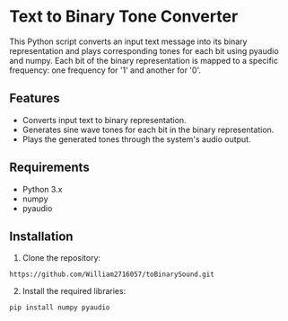 # Text to Binary Tone Converter
This Python script converts an input text message into its binary representation and plays corresponding tones for each bit using pyaudio and numpy. Each bit of the binary representation is mapped to a specific frequency: one frequency for '1' and another for '0'.

## Features
- Converts input text to binary representation.
- Generates sine wave tones for each bit in the binary representation.
- Plays the generated tones through the system's audio output.

## Requirements
- Python 3.x
- numpy
- pyaudio

## Installation

1. Clone the repository:

```
https://github.com/William2716057/toBinarySound.git
```
2. Install the required libraries:
```
pip install numpy pyaudio
```
